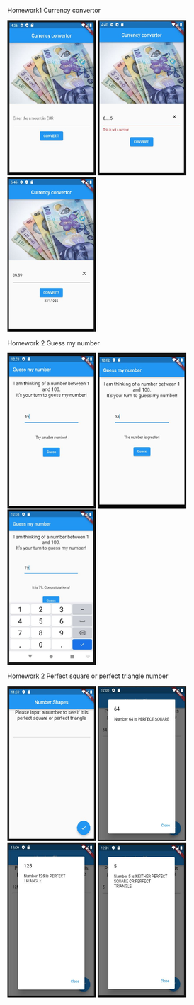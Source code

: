 Homework1 Currency convertor

<p float="left">
<img src="https://github.com/iulianigas/FlutterGoogleCourse/blob/main/screenshots/hw01_1.JPG" width="200" height="350" />
<img src="https://github.com/iulianigas/FlutterGoogleCourse/blob/main/screenshots/hw01_2.JPG" width="200" height="350" />
<img src="https://github.com/iulianigas/FlutterGoogleCourse/blob/main/screenshots/hw01_3.JPG" width="200" height="350" />
</p>

Homework 2 Guess my number
<p float="left">
<img src="https://github.com/iulianigas/FlutterGoogleCourse/blob/main/screenshots/hw02_1_1.JPG" width="200" height="350"/>
<img src="https://github.com/iulianigas/FlutterGoogleCourse/blob/main/screenshots/hw02_1_2.JPG" width="200" height="350"/>
<img src="https://github.com/iulianigas/FlutterGoogleCourse/blob/main/screenshots/hw02_1_3.JPG" width="200" height="350"/>
</p>

Homework 2 Perfect square or perfect triangle number
<p float="left">
<img src="https://github.com/iulianigas/FlutterGoogleCourse/blob/main/screenshots/hw02_2_1.JPG" width="200" height="350"/>
<img src="https://github.com/iulianigas/FlutterGoogleCourse/blob/main/screenshots/hw02_2_2.JPG" width="200" height="350"/>
<img src="https://github.com/iulianigas/FlutterGoogleCourse/blob/main/screenshots/hw02_2_3.JPG" width="200" height="350"/>
<img src="https://github.com/iulianigas/FlutterGoogleCourse/blob/main/screenshots/hw02_2_4.JPG" width="200" height="350"/>
</p>
